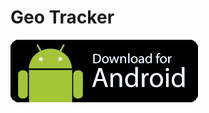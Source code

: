 # Geo Tracker

[![](download-apk.png)](https://github.com/abrenaut/geotracker-client/raw/master/geotracker-client.apk)
